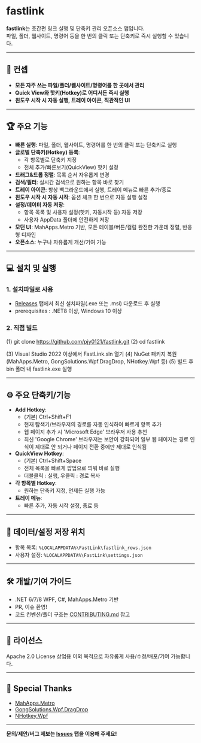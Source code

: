 # fastlink

**fastlink**는 초간편 링크 실행 및 단축키 관리 오픈소스 앱입니다.<br>
파일, 폴더, 웹사이트, 명령어 등을 한 번의 클릭 또는 단축키로 즉시 실행할 수 있습니다.

---

## 🚀 컨셉

- **모든 자주 쓰는 파일/폴더/웹사이트/명령어를 한 곳에서 관리**
- **Quick View와 핫키(Hotkey)로 어디서든 즉시 실행**
- **윈도우 시작 시 자동 실행, 트레이 아이콘, 직관적인 UI**

---

## 🏆 주요 기능

- **빠른 실행**: 파일, 폴더, 웹사이트, 명령어를 한 번의 클릭 또는 단축키로 실행
- **글로벌 단축키(Hotkey) 등록**:  
  - 각 항목별로 단축키 지정  
  - 전체 추가/빠른보기(QuickView) 핫키 설정
- **드래그&드롭 정렬**: 목록 순서 자유롭게 변경
- **검색/필터**: 실시간 검색으로 원하는 항목 바로 찾기
- **트레이 아이콘**: 항상 백그라운드에서 실행, 트레이 메뉴로 빠른 추가/종료
- **윈도우 시작 시 자동 시작**: 옵션 체크 한 번으로 자동 실행 설정
- **설정/데이터 자동 저장**:  
  - 항목 목록 및 사용자 설정(핫키, 자동시작 등) 자동 저장  
  - 사용자 AppData 폴더에 안전하게 저장
- **모던 UI**: MahApps.Metro 기반, 모든 테이블/버튼/컬럼 완전한 가운데 정렬, 반응형 디자인
- **오픈소스**: 누구나 자유롭게 개선/기여 가능

---

## 💻 설치 및 실행

### 1. 설치파일로 사용

- [Releases](https://github.com/pjy0121/fastlink/releases) 탭에서 최신 설치파일(.exe 또는 .msi) 다운로드 후 실행
- prerequisites : .NET8 이상, Windows 10 이상

### 2. 직접 빌드

(1) git clone https://github.com/pjy0121/fastlink.git
(2) cd fastlink

(3) Visual Studio 2022 이상에서 FastLink.sln 열기
(4) NuGet 패키지 복원 (MahApps.Metro, GongSolutions.Wpf.DragDrop, NHotkey.Wpf 등)
(5) 빌드 후 bin 폴더 내 fastlink.exe 실행

---

## ⚙️ 주요 단축키/기능

- **Add Hotkey**:  
  - (기본) Ctrl+Shift+F1
  - 현재 탐색기/브라우저의 경로를 자동 인식하여 빠르게 항목 추가
  - 웹 페이지 추가 시 'Microsoft Edge' 브라우저 사용 추천
  - 최신 'Google Chrome' 브라우저는 보안이 강화되어 일부 웹 페이지는 경로 인식이 제대로 안 되거나 페이지 전환 중에만 제대로 인식됨
- **QuickView Hotkey**:
  - (기본) Ctrl+Shift+Space
  - 전체 목록을 빠르게 팝업으로 띄워 바로 실행
  - 더블클릭 : 실행, 우클릭 : 경로 복사
- **각 항목별 Hotkey**:
  - 원하는 단축키 지정, 언제든 실행 가능
- **트레이 메뉴**:
  - 빠른 추가, 자동 시작 설정, 종료 등

---

## 📁 데이터/설정 저장 위치

- 항목 목록:
  `%LOCALAPPDATA%\FastLink\fastlink_rows.json`
- 사용자 설정:
  `%LOCALAPPDATA%\FastLink\settings.json`

---

## 🛠️ 개발/기여 가이드

- .NET 6/7/8 WPF, C#, MahApps.Metro 기반
- PR, 이슈 환영!  
- 코드 컨벤션/폴더 구조는 [CONTRIBUTING.md](CONTRIBUTING.md) 참고

---

## 📜 라이선스

Apache 2.0 License
상업용 이외 목적으로 자유롭게 사용/수정/배포/기여 가능합니다.

---

## 🙏 Special Thanks

- [MahApps.Metro](https://github.com/MahApps/MahApps.Metro)
- [GongSolutions.Wpf.DragDrop](https://github.com/punker76/gong-wpf-dragdrop)
- [NHotkey.Wpf](https://github.com/thomaslevesque/NHotkey)

---

**문의/제안/버그 제보는 [Issues](https://github.com/pjy0121/fastlink/issues) 탭을 이용해 주세요!**
